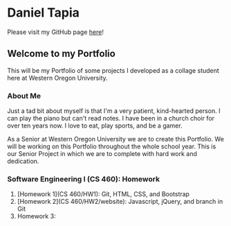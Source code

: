 Daniel Tapia
===

Please visit my GitHub page [here](https://github.com/tapiad)!


Welcome to my Portfolio
---

This will be my Portfolio of some projects I developed as a collage student here at Western Oregon University.


### About Me

Just a tad bit about myself is that I'm a very patient, kind-hearted person. I can play the piano but can't read notes. I have been in a church choir for over ten years now. I love to eat, play sports, and be a gamer.

As a Senior at Western Oregon University we are to create this Portfolio. We will be working on this Portfolio throughout the whole school year. This is our Senior Project in which we are to complete with hard work and dedication.


### Software Engineering I (CS 460): Homework
1. [Homework 1](CS 460/HW1): Git, HTML, CSS, and Bootstrap
2. [Homework 2](CS 460/HW2/website): Javascript, jQuery, and branch in Git
3. Homework 3:
